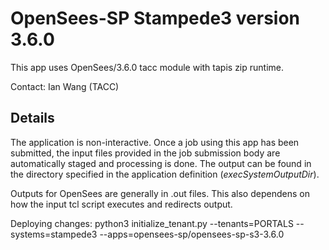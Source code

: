 # OpenSees-SP Stampede3 version 3.6.0

This app uses OpenSees/3.6.0 tacc module with tapis zip runtime.

Contact: Ian Wang (TACC)

## Details

The application is non-interactive. Once a job using this app has been submitted, the input files
provided in the job submission body are automatically staged and processing is done.
The output can be found in the directory specified in the application definition (*execSystemOutputDir*).

Outputs for OpenSees are generally in .out files. This also dependens on how the input tcl script executes and
redirects output.

Deploying changes: python3 initialize_tenant.py --tenants=PORTALS --systems=stampede3 --apps=opensees-sp/opensees-sp-s3-3.6.0